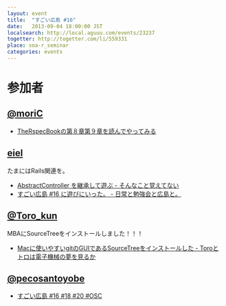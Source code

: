 ```yaml
---
layout: event
title:  "すごい広島 #16"
date:   2013-09-04 18:00:00 JST
localsearch: http://local.aguuu.com/events/23237
togetter: http://togetter.com/li/559331
place: soa-r_seminar
categories: events
---
```


# 参加者

## [@moriC](https://twitter.com/CentBoss)

* [TheRspecBookの第８章第９章を読んでやってみる](http://blog.mori-theta.net/?p=294)

## [eiel](http://eiel.info/)

たまにはRails関連を。

* [AbstractController を継承して遊ぶ - そんなこと覚えてない](http://blog.eiel.info/blog/2013/09/04/extend-abstract-controller/)
* [すごい広島 #16 に遊びにいった。 - 日常と勉強会と広島と。](http://eielh-life.tumblr.com/post/60271422049/16)

## [@Toro_kun](https://twitter.com/Toro_kun)

MBAにSourceTreeをインストールしました！！！

* [Macに使いやすいgitのGUIであるSourceTreeをインストールした - Toroとトロは電子機械の夢を見るか](http://106n.net/toro/blog/?p=1129)

## [@pecosantoyobe](https://twitter.com/pecosantoyobe)

* [すごい広島 #16 #18 #20 #OSC](http://49.212.143.129/posts/2013-10-09-great-h-16-18-20-osc.html)
